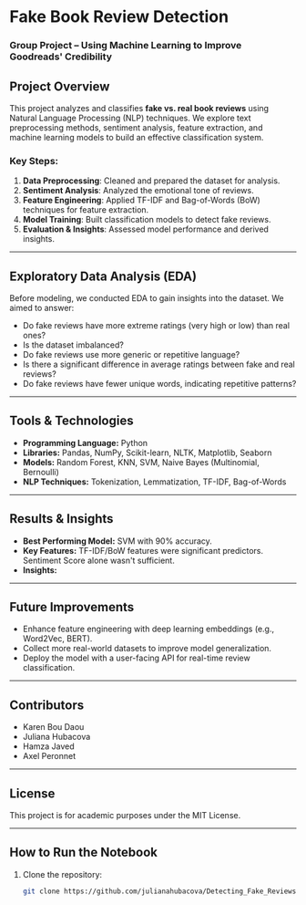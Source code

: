 # Fake Book Review Detection 
### Group Project – Using Machine Learning to Improve Goodreads' Credibility  

## Project Overview  
This project analyzes and classifies **fake vs. real book reviews** using Natural Language Processing (NLP) techniques. We explore text preprocessing methods, sentiment analysis, feature extraction, and machine learning models to build an effective classification system.  

### Key Steps:
1. **Data Preprocessing**: Cleaned and prepared the dataset for analysis.  
2. **Sentiment Analysis**: Analyzed the emotional tone of reviews.  
3. **Feature Engineering**: Applied TF-IDF and Bag-of-Words (BoW) techniques for feature extraction.  
4. **Model Training**: Built classification models to detect fake reviews.  
5. **Evaluation & Insights**: Assessed model performance and derived insights.  

---

## Exploratory Data Analysis (EDA)  
Before modeling, we conducted EDA to gain insights into the dataset. We aimed to answer:  
- Do fake reviews have more extreme ratings (very high or low) than real ones?  
- Is the dataset imbalanced?  
- Do fake reviews use more generic or repetitive language?  
- Is there a significant difference in average ratings between fake and real reviews?  
- Do fake reviews have fewer unique words, indicating repetitive patterns?  

---

## Tools & Technologies  
- **Programming Language:** Python  
- **Libraries:** Pandas, NumPy, Scikit-learn, NLTK, Matplotlib, Seaborn  
- **Models:** Random Forest, KNN, SVM, Naive Bayes (Multinomial, Bernoulli)   
- **NLP Techniques:** Tokenization, Lemmatization, TF-IDF, Bag-of-Words  

---

## Results & Insights  
- **Best Performing Model:** SVM with 90% accuracy.  
- **Key Features:** TF-IDF/BoW features were significant predictors. Sentiment Score alone wasn't sufficient.  
- **Insights:** 

---

## Future Improvements  
- Enhance feature engineering with deep learning embeddings (e.g., Word2Vec, BERT).  
- Collect more real-world datasets to improve model generalization.  
- Deploy the model with a user-facing API for real-time review classification.  

---

## Contributors  
- Karen Bou Daou 
- Juliana Hubacova
- Hamza Javed
- Axel Peronnet 

---

## License  
This project is for academic purposes under the MIT License.  

---

## How to Run the Notebook  
1. Clone the repository:  
   ```bash
   git clone https://github.com/julianahubacova/Detecting_Fake_Reviews.git

